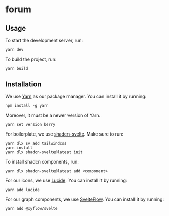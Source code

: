 # forum

## Usage

To start the development server, run:

```
yarn dev
```

To build the project, run:

```
yarn build
```

## Installation

We use [Yarn](https://yarnpkg.com) as our package manager. You can install it by running:

```
npm install -g yarn
```

Moreover, it must be a newer version of Yarn.

```
yarn set version berry
```

For boilerplate, we use [shadcn-svelte](https://www.shadcn-svelte.com/). Make sure to run:

```
yarn dlx sv add tailwindcss
yarn install
yarn dlx shadcn-svelte@latest init
```

To install shadcn components, run:

```
yarn dlx shadcn-svelte@latest add <component>
```

For our icons, we use [Lucide](https://lucide.netlify.app). You can install it by running:

```
yarn add lucide
```

For our graph components, we use [SvelteFlow](https://svelteflow.dev/). You can install it by running:

```
yarn add @xyflow/svelte
```
